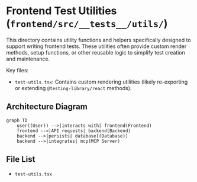 # Frontend Test Utilities (`frontend/src/__tests__/utils/`)

This directory contains utility functions and helpers specifically designed to support writing frontend tests. These utilities often provide custom render methods, setup functions, or other reusable logic to simplify test creation and maintenance.

Key files:

*   `test-utils.tsx`: Contains custom rendering utilities (likely re-exporting or extending `@testing-library/react` methods).

## Architecture Diagram
```mermaid
graph TD
    user((User)) -->|interacts with| frontend(Frontend)
    frontend -->|API requests| backend(Backend)
    backend -->|persists| database[(Database)]
    backend -->|integrates| mcp(MCP Server)
```

<!-- File List Start -->
## File List

- `test-utils.tsx`

<!-- File List End -->





